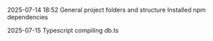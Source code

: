 2025-07-14 18:52
General project folders and structure
Installed npm dependencies

2025-07-15
Typescript compiling
db.ts
